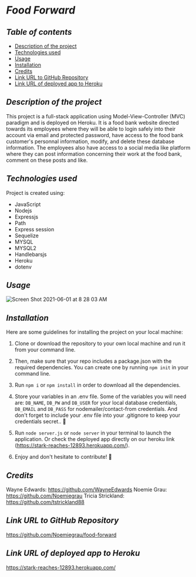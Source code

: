 # **_Food Forward_**

## **_Table of contents_**
* [Description of the project](#description-of-the-project)
* [Technologies used](#technologies-used)
* [Usage](#usage)
* [Installation](#installation)
* [Credits](#credits)
* [Link URL to GitHub Repository](#link-URL-to-GitHub-repository)
* [Link URL of deployed app to Heroku](#link-URL-of-deployed-app-to-Heroku)

## **_Description of the project_**
This project is a full-stack application using Model-View-Controller (MVC) paradigm and is deployed on Heroku. It is a food bank website directed towards its employees where they will be able to login safely into their account via email and protected password, have access to the food bank customer's personnal information, modify, and delete these database information. The employees also have access to a social media like platform where they can post information concerning their work at the food bank, comment on these posts and like.

## **_Technologies used_**
Project is created using:
* JavaScript
* Nodejs
* Expressjs
* Path
* Express session
* Sequelize
* MYSQL
* MYSQL2
* Handlebarsjs
* Heroku
* dotenv

## **_Usage_**
![Screen Shot 2021-06-01 at 8 28 03 AM](https://user-images.githubusercontent.com/78329298/120350038-7868ca00-c2b3-11eb-9468-eb433a7e9e3c.png)

## **_Installation_**
Here are some guidelines for installing the project on your local machine: 

1. Clone or download the repository to your own local machine and run it from your command line.

2. Then, make sure that your repo includes a package.json with the required dependencies. You can create one by running ```npm init``` in your command line.

3. Run ```npm i``` or ```npm install``` in order to download all the dependencies.

4. Store your variables in an .env file. Some of the variables you will need are: ```DB_NAME```, ```DB_PW``` and ```DB_USER``` for your local database credentials, ```DB_EMAIL``` and ```DB_PASS``` for nodemailer/contact-from credentials. And don't forget to include your .env file into your .gitignore to keep your credentials secret.. 🤫

5. Run ```node server.js``` or ```node server``` in your terminal to launch the application. Or check the deployed app directly on our heroku link (https://stark-reaches-12893.herokuapp.com/).

6. Enjoy and don't hesitate to contribute! 🙂

## **_Credits_**
Wayne Edwards: https://github.com/WayneEdwards
Noemie Grau: https://github.com/Noemiegrau
Tricia Strickland: https://github.com/tstrickland88

## **_Link URL to GitHub Repository_**
https://github.com/Noemiegrau/food-forward

## **_Link URL of deployed app to Heroku_**
https://stark-reaches-12893.herokuapp.com/
